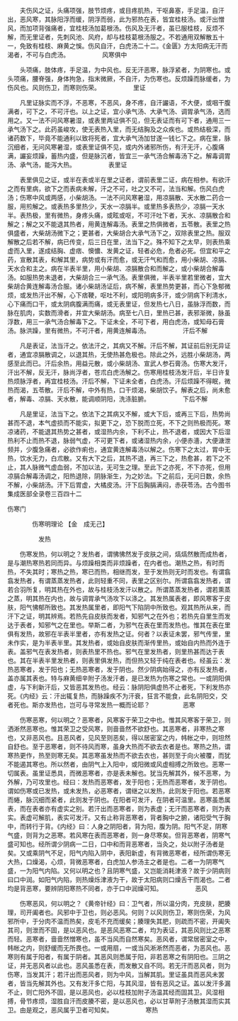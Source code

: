 <!-- { "loadSidebar": true } -->
　　夫伤风之证，头痛项强，肢节烦疼，或目疼肌热，干呕鼻塞，手足温，自汗出，恶风寒，其脉阳浮而缓，阴浮而弱，此为邪热在表，皆宜桂枝汤。或汗出憎风，而加项背强痛者，宜桂枝汤加葛根汤。伤风及无汗者，虽已服桂枝，反烦不解，而无里证者，先刺风池、风府，却与桂枝葛根汤服之。不若通用双解散五十一，免致有桂枝、麻黄之悞。伤风自汗，白虎汤二十二。《金匮》方太阳病无汗而渴者，不可与白虎汤。
　　　　　风寒俱中

　　头项痛，肢体疼，手足温，为中风也。反无汗恶寒，脉浮紧者，为阴寒也。或头项痛，腰脊强，身体拘急，指末微厥，不自汗，为伤寒也。反烦躁而脉缓者，为伤风也。风则伤卫，而寒则伤荣。
　　　　　里证

　　凡里证脉实而不浮，不恶寒，不恶风，身不疼，自汗讝语，不大便，或咽干腹满者，可下之，不可汗也。以上之证，宜小承气汤、大承气汤、调胃承气汤，选而用之。又一法不问风寒暑湿，或表里两证俱不见，但无表证而有可下者，通用三一承气汤下之。此药虽峻攻，使无表热入里，而无结胸及之众疾也。或热结极深，而诸药数下，毕竟不能通利以致将死者，宜大承气汤加甘遂一钱匕下之。病在里，脉沉细者，无问风寒暑湿，或表里证俱不见，或内外诸邪所伤，有汗无汗，心腹痛满，讝妄烦躁，蓄热内盛，但是脉沉者，皆宜三一承气汤合解毒汤下之。解毒调胃汤、承气汤，能泻大热。
　　　　　表里证

　　表里俱见之证，或半在表或半在里之证者，谓前表里二证，病在相参。有欲汗之而有里病，欲下之而表病未解，汗之不可，吐之又不可，法当和解。伤风白虎汤；伤寒中风或两感，小柴胡汤。一法不问风寒暑湿，用凉膈散、天水散二药合一服，用煎解之。或表热多里热少，天水一凉膈半。或里热多表热少，凉膈一天水半。表热极，里有微热，身疼头痛，或眩或呕，不可汗吐下者，天水、凉膈散合和解之；解之又不能退其热者，用黄连解毒汤。表里之热俱微者，五苓散。表里之热俱盛者，大柴胡汤微下之；更甚者，大柴胡合大承气汤下之，双除表里之热。服双解散之后若不解，病已传变，后三日在里，法当下之。殊不知下之太早，则表热乘虚而入里，遂成结胸、虚痞、懊憹、发黄之证，轻者必危，危者必死。但宜和平之药，宣散其表，和解其里，病势或有汗而愈，或无汗气和而愈，用小柴胡、凉膈、天水合和主之。病在半表半里，用小柴胡、凉膈散合和而解之，或小柴胡合解毒汤。如服热势未退者，大柴胡合三一承气汤。表里俱微，半表半里若里微者，宜大柴胡合黄连解毒汤合服。诸小柴胡汤证后，病不解，表里热势更甚，而心下急郁微烦，或发热汗出不解，心下痞鞕，呕吐不利，或阳明病多汗，或少阴病下利清水，心下痛而口干，或太阴病腹满而痛，或无表里证，但发热七八日，虽脉浮而数，而脉在肌肉，实数而滑者，并宜大柴胡汤。病至七八日，里热已甚，表邪渐微，脉虽浮数，用三一承气汤合解毒下之。下证未全，不可下者，用白虎汤，或知母石膏汤。脉洪躁，里有微热，不可汗者，用黄连解毒汤。
　　　　　汗后不解

　　凡是表证，法当汗之。依法汗之，其病又不解。汗后不解，其证前后别无异证者，通宜凉膈散调之，以退其热，无使热甚危极也。除此之外，远胜小柴胡汤，两感至此而已。汗后余热，用益元散，或小柴胡汤、宣武人参石膏汤。伤寒大发汗，汗出不解，反无汗，脉尚浮者，苍朮白虎汤解之。伤寒用桂枝汤发汗后，半日许复热烦脉浮者，再宜桂枝汤。汗后不解，下证未全者，白虎汤。汗后烦躁不得眠，微热而渴，五苓散。汗后不解，中外有热，口干烦渴，柴胡饮子。解表之后，尚未愈者，解毒、凉膈、天水散，能调顺阴阳，洗涤脏腑。
　　　　　下后不解

　　凡是里证，法当下之。依法下之其病又不解，或大下后，或再三下后，热势尚甚而不退，本气虚损而不能实，拟更下之，恐下脱而立死，不下之则热极而死。寒凉诸药，不能退其热势之甚者，或湿热内余，下利不止，热不退者，或因大下后湿热利不止而热不退，脉弱气虚，不可更下者，或诸湿热内余，小便赤濇，大便溏泄频并，少腹急痛者，必欲作痢也，通宜黄连解毒汤以解之。伤寒下之太过，胃中无热，饮水无力，白朮散。又有大下之后，其热不退，再三下之，热愈甚，若下之不止，其人脉微气虚血弱，不加以法，无可生之理。至此下之亦死，不下亦死，但用凉膈合解毒汤调之，阳热退除，阴脉渐生，为之妙法。下之前后，无问日数，余热不解，小柴胡汤。汗下后胃虚，大橘皮汤。汗下后胸膈满闷，赤茯苓汤。古今图书集成医部全录卷三百四十二

伤寒门

　　　　伤寒明理论 【金　成无己】

　　　　　发热

　　伤寒发热，何以明之？发热者，谓怫怫然发于皮肤之间，熇熇然散而成热者，是与潮热寒热若同而异。与烦躁相类而非烦躁者，在内者也。潮热之热，有时而热，不失其时；寒热之热，寒已而热，相继而发，至于发热则无时而发也。有谓翕翕发热者，有谓蒸蒸发热者，此则轻重不同，表里之区别尔。所谓翕翕发热者，谓若合羽所复，明其热在外也，故与桂枝汤发汗以散之。所谓蒸蒸发热者，谓若熏蒸之蒸，明其热在内也，故与调胃承气汤攻下以涤之。其发热属表者，即风寒客于皮肤，阳气怫郁所致也。其发热属里者，即阳气下陷阴中所致也。观其热所从来，而汗下之证，明其辨焉。若热先自皮肤而发者，知邪气之在外也；若热先自里生而发达于表者，知邪气之在里也。举斯二者，为邪气在表在里而发热也。惟其在表在里俱有发热，故邪在半表半里者，亦有发热之证。何者？以表证未罢，邪气传里，里未作实，是为半表半里。其发热者，或始自皮肤而渐传里热，或始自内热而外连于表。盖邪气在表发热者，则表热里不热也。邪气在里发热者，则里热甚而达于表也。其在半表半里发热者，则表里俱发热，而但热又轻于纯在表者也。经虽云：发热恶寒者，发于阳也；无热恶寒者，发于阴也。然少阴病始得之，亦有反发热者，盖亦属其表也。特与麻黄细辛附子汤发汗者，是已发热为伤寒之常也。一或阴阳俱虚，与下利新汗后，又皆恶其发热也。经云：脉阴阳俱虚热不止者死，下利发热亦死。《内经》云：汗出辄复热，而脉躁疾不为汗衰，狂言不能食，此名阴阳交，交者死也。斯亦发热也，岂可与寻常发热一概而论耶？
　　　　　恶寒

　　伤寒恶寒，何以明之？恶寒者，风寒客于荣卫之中也。惟其风寒客于荣卫，则洒淅然恶寒也。惟其荣卫之受风寒，则啬啬然不欲舒也。其恶寒者，非寒热之寒也，又非恶风也。且恶风者，见风至则恶矣，得以居密室之内，帏帐之中，则坦然自舒也。至于恶寒者，则不待风而寒，虽身大热而不欲去衣者是也。寒热之热，谓寒热更作，热至则寒无矣。其恶寒虽发热而不欲去衣也，甚则至于向火被覆，而犹不能遏其寒也。所以然者，由阴气上入阳中，或阳微或风虚相搏之所致也。恶寒一切属表。虽里证悉具，而微恶寒者，亦是表未解也。犹当先解其外，候不恶寒，为外解，乃可攻里也。经曰：发热而恶寒者，发于阳也；无热而恶寒者，发于阴也。谓如伤寒或已发热，或未发热，必恶寒者，谓继之以发热，此则发于阳也。若恶寒而蜷，脉沉细而紧者，此则发于阴也。在阳者可发汗，在阴者可温里。恶寒虽悉属表，而在表者亦有虚实之别。若汗出而恶寒者，则为表虚；无汗而恶寒者，则为表实。表虚可解肌，表实可发汗。又有止称背恶寒者，背者胸中之腑，诸阳受气于胸中，而转行于背。《内经》曰：人身之阴阳者，背为阳，腹为阴。阳气不足，阴寒气盛，则背为之恶寒。若风寒在表而恶寒者，则一身尽寒矣。但背恶寒者，阴寒气盛可知也。经所谓少阴病一二日，口中和而背恶寒者，当灸之，处以附子汤者是矣。又或乘阴气不足，阳气内陷入阴中，表阳新虚，有背微恶寒者，经所谓伤寒无大热，口燥渴，心烦，背微恶寒者，白虎加人参汤主之者是也。二者一为阴寒气盛，一为阳气内陷。又何以明之也？且阴寒气盛，又岂能消耗津液？故于少阴病则曰口中润。如阳气内陷，则热燥烁津液为干，故于太阳病则口燥舌干而渴也。二者均是背恶寒，要辨阴阳寒热不同者，亦于口中润燥可知。
　　　　　恶风

　　伤寒恶风，何以明之？《黄帝针经》曰：卫气者，所以温分肉，充皮肤，肥腠理，司开阖者也。风邪中于卫也，则必恶风。何则？以风则伤卫，寒则伤荣，为风邪所中，于分肉不温而热矣，皮毛不充而缓矣；腠理失其肥，则疏而不密，开阖失其司，则泄而不固，是以恶风也。是恶风恶寒二者，均为表证，其恶风则比之恶寒而轻。恶寒者，啬啬然憎寒也，虽不当风而自然寒矣。恶风者，谓常居密室之中，帏帐之内，则舒缓而无所畏也。一或用扇，一或当风淅淅然而恶者，为恶风也。恶寒则有属于阳者，有属于阴者。其恶风则悉属于阳，非若恶寒之有阴阳也。三阴之证，并无恶风者以此也。恶风虽悉在表，而发散又自不同。若无汗而恶风者，则为伤寒，当发其汗；若汗出而恶风者，则为中风，当解其肌。里证虽具而恶风未罢者，皆当先解其外也。又有发汗多亡阳，与其风湿，皆有恶风之证。盖以发汗多漏不止，则亡阳外不固，是以恶风也，必以桂枝加附子汤温其经而固其卫。风湿相搏，骨节疼烦，湿胜自汗而皮腠不密，是以恶风也，必以甘草附子汤散其湿而实其卫。由是观之，恶风属乎卫者可知矣。
　　　　　寒热

